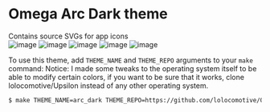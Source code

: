 # Omega Arc Dark theme

Contains source SVGs for app icons
<br>
![image](https://user-images.githubusercontent.com/49951010/136582599-8026c55f-8115-43cc-a4a5-d54c49ebf842.png)
![image](https://user-images.githubusercontent.com/49951010/136582716-0820ebc7-115d-4e6b-a8de-fad7ccde08bf.png)
![image](https://user-images.githubusercontent.com/49951010/136582797-1d595819-50f5-4569-8f90-1c8f6773af95.png)
![image](https://user-images.githubusercontent.com/49951010/136582887-6ff5de34-e12c-4732-b869-3ee67ef2540a.png)
![image](https://user-images.githubusercontent.com/49951010/136583392-5ac2ec80-4d47-4ce0-a108-7f4e6eb34a0d.png)

To use this theme, add `THEME_NAME` and `THEME_REPO` arguments to your `make` command:
Notice: I made some tweaks to the operating system itself to be able to modify certain colors, if you want to be sure that it works, clone lolocomotive/Upsilon instead of any other operating system.

```bash
$ make THEME_NAME=arc_dark THEME_REPO=https://github.com/lolocomotive/Omega-Arc-Dark
```
